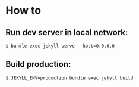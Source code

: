# How to
## Run dev server in local network:
``$ bundle exec jekyll serve --host=0.0.0.0``
## Build production:
``$ JEKYLL_ENV=production bundle exec jekyll build``
